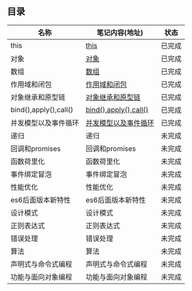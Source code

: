 ## 目录
名称 | 笔记内容(地址) | 状态
--- | --- | --- 
this |[this](https://github.com/terry-ice/blog/blob/master/javascript%E8%BF%9B%E9%98%B6/this.md) | 已完成
对象 |[对象](https://github.com/terry-ice/blog/blob/master/javascript%E8%BF%9B%E9%98%B6/object.md) | 已完成
数组 |[数组](https://github.com/terry-ice/blog/blob/master/javascript%E8%BF%9B%E9%98%B6/array.md) | 已完成
作用域和闭包 |[作用域和闭包](https://github.com/terry-ice/blog/blob/master/javascript%E8%BF%9B%E9%98%B6/%E4%BD%9C%E7%94%A8%E5%9F%9F%E5%92%8C%E9%97%AD%E5%8C%85.md) | 已完成
对象继承和原型链 |[对象继承和原型链](https://github.com/terry-ice/blog/blob/master/javascript%E8%BF%9B%E9%98%B6/%E5%AF%B9%E8%B1%A1%E5%92%8C%E5%8E%9F%E5%9E%8B%E9%93%BE.md) | 已完成
bind(),apply(),call() | [bind(),apply(),call()](https://github.com/terry-ice/blog/blob/master/javascript%E8%BF%9B%E9%98%B6/%E6%B7%B1%E5%85%A5%E7%90%86%E8%A7%A3%20call%EF%BC%8Capply%20%E5%92%8C%20bind.md) | 已完成
并发模型以及事件循环 | [并发模型以及事件循环](https://github.com/terry-ice/blog/blob/master/javascript%E8%BF%9B%E9%98%B6/EventLoop.md) | 已完成
递归 |递归 | 未完成
回调和promises |回调和promises | 未完成
函数荷里化 |函数荷里化 | 未完成
事件绑定冒泡 |事件绑定冒泡 | 未完成
性能优化|性能优化 | 未完成
es6后面版本新特性 | es6后面版本新特性 | 未完成
设计模式 | 设计模式 | 未完成
正则表达式 | 正则表达式 | 未完成
错误处理 | 错误处理 | 未完成
算法 | 算法 | 未完成
声明式与命令式编程 | 声明式与命令式编程 | 未完成
功能与面向对象编程 | 功能与面向对象编程 | 未完成

